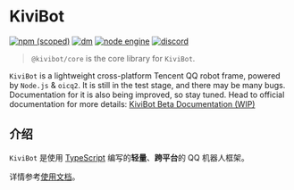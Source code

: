 # KiviBot

[![npm (scoped)](https://img.shields.io/npm/v/@kivibot/core?color=527dec&label=%40kivibot%2Fcore&style=flat-square)](https://npm.im/@kivibot/core)
[![dm](https://shields.io/npm/dm/@kivibot/core?style=flat-square)](https://npm.im/@kivibot/core)
[![node engine](https://img.shields.io/node/v/@kivibot/core/latest.svg?style=flat-square)](https://nodejs.org)
[![discord](https://img.shields.io/static/v1?label=chat&message=on%20discord&color=7289da&logo=discord&style=flat-square)](https://discord.gg/RegGQD3Fu6)

> `@kivibot/core` is the core library for `KiviBot`.

`KiviBot` is a lightweight cross-platform Tencent QQ robot frame, powered by `Node.js` & `oicq2`. It is still in the test stage, and there may be many bugs. Documentation for it is also being improved, so stay tuned. Head to official documentation for more details: [KiviBot Beta Documentation (WIP)](https://beta.kivibot.com/)

## 介绍

`KiviBot` 是使用 [TypeScript](https://www.typescriptlang.org/) 编写的**轻量**、**跨平台**的 QQ 机器人框架。

详情参考[使用文档](https://beta.kivibot.com/)。